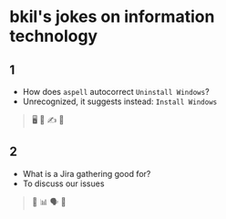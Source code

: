 # bkil's jokes on information technology

## 1
- How does `aspell` autocorrect `Uninstall Windows`?
- Unrecognized, it suggests instead: `Install Windows`

> 🖥️️ 🐧 ✍️ 🤖

## 2
- What is a Jira gathering good for?
- To discuss our issues

> 🎫 📊 🗣️ 🙋
